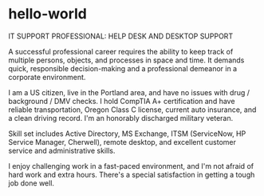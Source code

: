 # hello-world

IT SUPPORT PROFESSIONAL:  HELP DESK AND DESKTOP SUPPORT

A successful professional career requires the ability to keep track of multiple persons, objects, and processes in space and time. It demands quick, responsible decision-making and a professional demeanor in a corporate environment.

I am a US citizen, live in the Portland area, and have no issues with drug / background / DMV checks. I hold CompTIA A+ certification and have reliable transportation, Oregon Class C license, current auto insurance, and a clean driving record. I'm an honorably discharged military veteran.

Skill set includes Active Directory, MS Exchange, ITSM (ServiceNow, HP Service Manager, Cherwell), remote desktop, and excellent customer service and administrative skills.

I enjoy challenging work in a fast-paced environment, and I'm not afraid of hard work and extra hours. There's a special satisfaction in getting a tough job done well.
